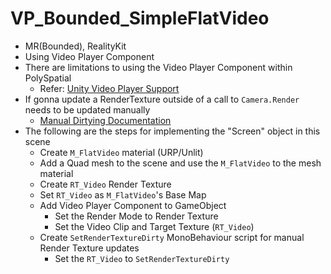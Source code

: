 # VP_Bounded_SimpleFlatVideo

- MR(Bounded), RealityKit
- Using Video Player Component
- There are limitations to using the Video Player Component within PolySpatial
  - Refer: [Unity Video Player Support](https://docs.unity3d.com/Packages/com.unity.polyspatial.visionos@2.2/manual/VideoComponent.html#unity-video-player-support)
- If gonna update a RenderTexture outside of a call to `Camera.Render` needs to be updated manually
  - [Manual Dirtying Documentation](https://docs.unity3d.com/Packages/com.unity.polyspatial.visionos@2.2/manual/RenderTextures.html#manual-dirtying)
- The following are the steps for implementing the "Screen" object in this scene
  - Create `M_FlatVideo` material (URP/Unlit)
  - Add a Quad mesh to the scene and use the `M_FlatVideo` to the mesh material
  - Create `RT_Video` Render Texture
  - Set `RT_Video` as `M_FlatVideo`'s Base Map
  - Add Video Player Component to GameObject
    - Set the Render Mode to Render Texture
    - Set the Video Clip and Target Texture (`RT_Video`)
  - Create `SetRenderTextureDirty` MonoBehaviour script for manual Render Texture updates
    - Set the `RT_Video` to `SetRenderTextureDirty`